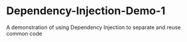 # Dependency-Injection-Demo-1
A demonstration of using Dependency Injection to separate and reuse common code
